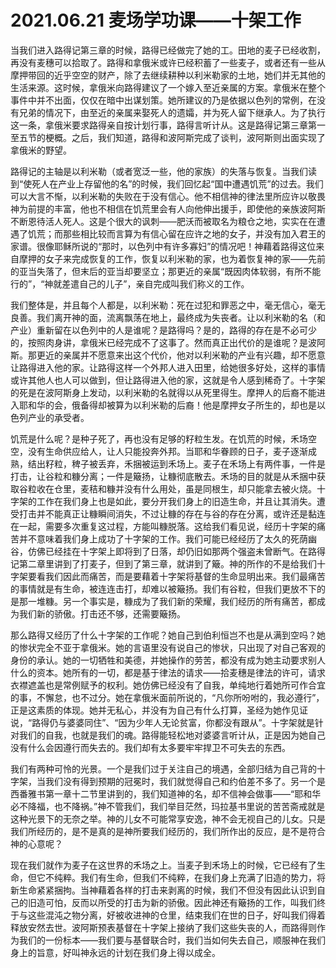 # 2021.06.21  麦场学功课——十架工作

当我们进入路得记第三章的时候，路得已经做完了她的工。田地的麦子已经收割，再没有麦穗可以拾取了。路得和拿俄米或许已经积蓄了一些麦子，或者还有一些从摩押带回的近乎空空的财产，除了去继续耕种以利米勒家的土地，她们并无其他的生活来源。这时候，拿俄米向路得建议了一个嫁入至近亲属的方案。拿俄米在整个事件中并不出面，仅仅在暗中出谋划策。她所建议的乃是依据以色列的常例，在没有兄弟的情况下，由至近的亲属来娶死人的遗孀，并为死人留下继承人。为了执行这一条，拿俄米要求路得亲自按计划行事，路得言听计从。这是路得记第三章第一至五节的梗概。之后，我们知道，路得和波阿斯完成了谈判，波阿斯则出面实现了拿俄米的野望。

路得记的主轴是以利米勒（或者宽泛一些，他的家族）的失落与恢复。当我们读到“使死人在产业上存留他的名”的时候，我们回忆起“国中遭遇饥荒”的过去。我们可以大言不惭，以利米勒的失败在于没有信心。他不相信神的律法里所应许以敬畏神为前提的丰富，他也不相信在饥荒里会有人向他伸出援手，即使他的亲族波阿斯不断恩待活人死人。这是个很大的讽刺——肥沃而被取名为粮仓之地，实实在在遭遇了饥荒；而那些相比较而言算为有信心留在应许之地的女子，并没有加入君王的家谱。很像耶稣所说的“那时，以色列中有许多寡妇”的情况吧！神藉着路得这位来自摩押的女子来完成恢复的工作，恢复以利米勒的家，也为着恢复神的家——先前的亚当失落了，但末后的亚当却要坚立；那更近的亲属“既因肉体软弱，有所不能行的”，“神就差遣自己的儿子”，亲自完成叫我们称义的工作。

我们整体是，并且每个人都是，以利米勒：死在过犯和罪恶之中，毫无信心，毫无良善。我们离开神的面，流离飘荡在地上，最终成为失丧者。让以利米勒的名（和产业）重新留在以色列中的人是谁呢？是路得吗？是的，路得的存在是不必可少的，按照肉身讲，拿俄米已经完成不了这事了。然而真正出代价的是谁呢？是波阿斯。那更近的亲属并不愿意来出这个代价，他对以利米勒的产业有兴趣，却不愿意让路得进入他的家。让路得这样一个外邦人进入田里，给她很多好处，这样的事情或许其他人也人可以做到，但让路得进入他的家，这就是令人感到稀奇了。十字架的死是在波阿斯身上发动，以利米勒的名就得以从死里得生。摩押人的后裔不能进入耶和华的会，俄备得却被算为以利米勒的后裔！他是摩押女子所生的，却也是以色列产业的承受者。

饥荒是什么呢？是种子死了，再也没有足够的籽粒生发。在饥荒的时候，禾场空空，没有生命供应给人，让人只能投奔外邦。当耶和华眷顾的日子，麦子逐渐成熟，结出籽粒，稗子被丢弃，禾捆被运到禾场上。麦子在禾场上有两件事，一件是打击，让谷粒和糠分离；一件是簸扬，让糠彻底散去。禾场的目的就是从禾捆中获取谷粒收在仓里，麦秸和糠并没有什么用处，虽是同根生，却只能拿去被火烧。十字架的工作在我们身上也是如此，要分开我们身上的旧造生命，并且让其消失。遭受打击并不能真正让糠瞬间消失，不过让糠的存在与谷的存在分离，或许还是黏连在一起，需要多次重复这过程，方能叫糠脱落。这给我们看见说，经历十字架的痛苦并不意味着我们身上成功了十字架的工作。我们可能已经经历了太久的死荫幽谷，仿佛已经挂在十字架上即将到了日落，却仍旧如那两个强盗未曾断气。在路得记第二章里讲到了打麦子，但到了第三章，就讲到了簸。神的所作的不是给我们十字架要看我们因此而痛苦，而是要藉着十字架将基督的生命显明出来。我们最痛苦的事情就是有生命，被连连击打，却难以被簸扬。我们有谷粒，但我们更放不下的是那一堆糠。另一个事实是，糠成为了我们新的荣耀，我们经历的所有痛苦，都成为我们新的骄傲。打击还不够，还需要簸扬。

那么路得又经历了什么十字架的工作呢？她自己到伯利恒岂不也是从满到空吗？她的惨状完全不亚于拿俄米。她的言语里没有说自己的惨状，只出现了对自己客观的身份的承认。她的一切牺牲和美德，并她操作的劳苦，都没有成为她主动要求别人什么的资本。她所有的一切，都是基于律法的请求——拾麦穗是律法的许可，请求衣襟遮盖也是常例赋予的权利。她仿佛已经没有了自我，单纯地行着她所可作合宜的事，不懈怠，也不过分。她在拿俄米面前所说的，“凡你所吩咐的，我必遵行”，正是这素质的体现。她并无私心，并没有为自己有什么打算，圣经为她作见证说，“路得仍与婆婆同住”、“因为少年人无论贫富，你都没有跟从”。十字架就是针对我们的自我，也就是我们的魂。路得能轻松地对婆婆言听计从，正是因为她自己没有什么会因遵行而失去的。我们却有太多要牢牢捍卫不可失去的东西。

我们有两种可怜的光景。一个是我们过于关注自己的境遇，全部归结为自己背的十字架，当我们没有得到预期的冠冕时，我们就觉得自己和约伯差不多了。另一个是西番雅书第一章十二节里讲到的，我们知道神的名，却不信神会做事——“耶和华必不降福，也不降祸。”神不管我们，我们举目茫然，玛拉基书里说的苦苦斋戒就是这种光景下的无奈之举。神的儿女不可能常享安逸，神不会无视自己的儿女。只是我们所经历的，是不是真的是神所要我们经历的，我们所作出的反应，是不是符合神的心意呢？

现在我们就作为麦子在这世界的禾场之上。当麦子到禾场上的时候，它已经有了生命，但它不纯粹。我们有生命，但我们不纯粹，在我们身上充满了旧造的势力，将新生命紧紧捆拘。当神藉着各样的打击来剥离的时候，我们不但没有因此认识到自己的旧造可怕，反而以所受的打击为新的骄傲。因此神还有簸扬的工作，叫我们终于与这些混沌之物分离，好被收进神的仓里，结束我们在世的日子，好叫我们得着释放安然去世。波阿斯预表基督在十字架上接纳了我们这些失丧的人，而路得则作为我们的一份标本——我们要与基督联合时，我们当如何失去自己，顺服神在我们身上的旨意，好叫神永远的计划在我们身上得以成全。